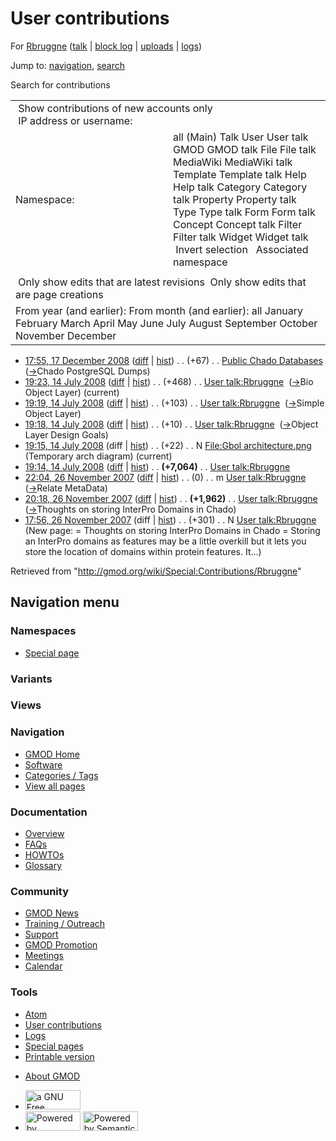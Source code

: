 <div id="mw-page-base" class="noprint">

</div>

<div id="mw-head-base" class="noprint">

</div>

<div id="content" class="mw-body" role="main">

<span id="top"></span>

<div id="mw-js-message" style="display:none;">

</div>



# <span dir="auto">User contributions</span>

<div id="bodyContent">

<div id="contentSub">

For <a
href="/mediawiki/index.php?title=User:Rbruggne&amp;action=edit&amp;redlink=1"
class="new" title="User:Rbruggne (page does not exist)">Rbruggne</a>
([talk](/wiki/User_talk:Rbruggne "User talk:Rbruggne") \| [block
log](/mediawiki/index.php?title=Special:Log/block&page=User%3ARbruggne "Special:Log/block")
\|
[uploads](/wiki/Special:ListFiles/Rbruggne "Special:ListFiles/Rbruggne")
\| [logs](/wiki/Special:Log/Rbruggne "Special:Log/Rbruggne"))

</div>

<div id="jump-to-nav" class="mw-jump">

Jump to: [navigation](#mw-navigation), [search](#p-search)

</div>

<div id="mw-content-text">

Search for contributions

<table class="mw-contributions-table">
<colgroup>
<col style="width: 50%" />
<col style="width: 50%" />
</colgroup>
<tbody>
<tr class="odd">
<td colspan="2"> Show contributions of new accounts only<br />
 IP address or username:</td>
</tr>
<tr class="even">
<td class="mw-label">Namespace:</td>
<td>all (Main) Talk User User talk GMOD GMOD talk File File talk
MediaWiki MediaWiki talk Template Template talk Help Help talk Category
Category talk Property Property talk Type Type talk Form Form talk
Concept Concept talk Filter Filter talk Widget Widget talk  
 Invert selection 
 Associated namespace </td>
</tr>
<tr class="odd">
<td colspan="2"></td>
</tr>
<tr class="even">
<td colspan="2"> Only show edits that are latest revisions
 Only show edits that are page creations</td>
</tr>
<tr class="odd">
<td colspan="2">From year (and earlier): From month (and earlier): all
January February March April May June July August September October
November December</td>
</tr>
</tbody>
</table>

- <a
  href="/mediawiki/index.php?title=Public_Chado_Databases&amp;oldid=6580"
  class="mw-changeslist-date" title="Public Chado Databases">17:55, 17
  December 2008</a>
  ([diff](/mediawiki/index.php?title=Public_Chado_Databases&diff=prev&oldid=6580 "Public Chado Databases")
  \|
  [hist](/mediawiki/index.php?title=Public_Chado_Databases&action=history "Public Chado Databases"))
  <span class="mw-changeslist-separator">. .</span>
  <span class="mw-plusminus-pos" dir="ltr"
  title="1,983 bytes after change">(+67)</span>‎
  <span class="mw-changeslist-separator">. .</span>
  <a href="/wiki/Public_Chado_Databases" class="mw-contributions-title"
  title="Public Chado Databases">Public Chado Databases</a> ‎
  <span class="comment">([→](/wiki/Public_Chado_Databases#Chado_PostgreSQL_Dumps "Public Chado Databases")‎<span dir="auto"><span class="autocomment">Chado
  PostgreSQL Dumps</span></span>)</span>
- <a href="/mediawiki/index.php?title=User_talk:Rbruggne&amp;oldid=5786"
  class="mw-changeslist-date" title="User talk:Rbruggne">19:23, 14 July
  2008</a>
  ([diff](/mediawiki/index.php?title=User_talk:Rbruggne&diff=prev&oldid=5786 "User talk:Rbruggne")
  \|
  [hist](/mediawiki/index.php?title=User_talk:Rbruggne&action=history "User talk:Rbruggne"))
  <span class="mw-changeslist-separator">. .</span>
  <span class="mw-plusminus-pos" dir="ltr"
  title="9,908 bytes after change">(+468)</span>‎
  <span class="mw-changeslist-separator">. .</span>
  <a href="/wiki/User_talk:Rbruggne" class="mw-contributions-title"
  title="User talk:Rbruggne">User talk:Rbruggne</a> ‎
  <span class="comment">([→](/wiki/User_talk:Rbruggne#Bio_Object_Layer "User talk:Rbruggne")‎<span dir="auto"><span class="autocomment">Bio
  Object Layer</span></span>)</span>
  <span class="mw-uctop">(current)</span>
- <a href="/mediawiki/index.php?title=User_talk:Rbruggne&amp;oldid=5785"
  class="mw-changeslist-date" title="User talk:Rbruggne">19:19, 14 July
  2008</a>
  ([diff](/mediawiki/index.php?title=User_talk:Rbruggne&diff=prev&oldid=5785 "User talk:Rbruggne")
  \|
  [hist](/mediawiki/index.php?title=User_talk:Rbruggne&action=history "User talk:Rbruggne"))
  <span class="mw-changeslist-separator">. .</span>
  <span class="mw-plusminus-pos" dir="ltr"
  title="9,440 bytes after change">(+103)</span>‎
  <span class="mw-changeslist-separator">. .</span>
  <a href="/wiki/User_talk:Rbruggne" class="mw-contributions-title"
  title="User talk:Rbruggne">User talk:Rbruggne</a> ‎
  <span class="comment">([→](/wiki/User_talk:Rbruggne#Simple_Object_Layer "User talk:Rbruggne")‎<span dir="auto"><span class="autocomment">Simple
  Object Layer</span></span>)</span>
- <a href="/mediawiki/index.php?title=User_talk:Rbruggne&amp;oldid=5784"
  class="mw-changeslist-date" title="User talk:Rbruggne">19:18, 14 July
  2008</a>
  ([diff](/mediawiki/index.php?title=User_talk:Rbruggne&diff=prev&oldid=5784 "User talk:Rbruggne")
  \|
  [hist](/mediawiki/index.php?title=User_talk:Rbruggne&action=history "User talk:Rbruggne"))
  <span class="mw-changeslist-separator">. .</span>
  <span class="mw-plusminus-pos" dir="ltr"
  title="9,337 bytes after change">(+10)</span>‎
  <span class="mw-changeslist-separator">. .</span>
  <a href="/wiki/User_talk:Rbruggne" class="mw-contributions-title"
  title="User talk:Rbruggne">User talk:Rbruggne</a> ‎
  <span class="comment">([→](/wiki/User_talk:Rbruggne#Object_Layer_Design_Goals "User talk:Rbruggne")‎<span dir="auto"><span class="autocomment">Object
  Layer Design Goals</span></span>)</span>
- <a
  href="/mediawiki/index.php?title=File:Gbol_architecture.png&amp;oldid=5783"
  class="mw-changeslist-date" title="File:Gbol architecture.png">19:15, 14
  July 2008</a> (diff \|
  [hist](/mediawiki/index.php?title=File:Gbol_architecture.png&action=history "File:Gbol architecture.png"))
  <span class="mw-changeslist-separator">. .</span>
  <span class="mw-plusminus-pos" dir="ltr"
  title="22 bytes after change">(+22)</span>‎
  <span class="mw-changeslist-separator">. .</span> N
  <a href="/wiki/File:Gbol_architecture.png"
  class="mw-contributions-title"
  title="File:Gbol architecture.png">File:Gbol architecture.png</a> ‎
  <span class="comment">(Temporary arch diagram)</span>
  <span class="mw-uctop">(current)</span>
- <a href="/mediawiki/index.php?title=User_talk:Rbruggne&amp;oldid=5782"
  class="mw-changeslist-date" title="User talk:Rbruggne">19:14, 14 July
  2008</a>
  ([diff](/mediawiki/index.php?title=User_talk:Rbruggne&diff=prev&oldid=5782 "User talk:Rbruggne")
  \|
  [hist](/mediawiki/index.php?title=User_talk:Rbruggne&action=history "User talk:Rbruggne"))
  <span class="mw-changeslist-separator">. .</span> **(+7,064)**‎
  <span class="mw-changeslist-separator">. .</span>
  <a href="/wiki/User_talk:Rbruggne" class="mw-contributions-title"
  title="User talk:Rbruggne">User talk:Rbruggne</a> ‎
- <a href="/mediawiki/index.php?title=User_talk:Rbruggne&amp;oldid=3481"
  class="mw-changeslist-date" title="User talk:Rbruggne">22:04, 26
  November 2007</a>
  ([diff](/mediawiki/index.php?title=User_talk:Rbruggne&diff=prev&oldid=3481 "User talk:Rbruggne")
  \|
  [hist](/mediawiki/index.php?title=User_talk:Rbruggne&action=history "User talk:Rbruggne"))
  <span class="mw-changeslist-separator">. .</span>
  <span class="mw-plusminus-null" dir="ltr"
  title="2,263 bytes after change">(0)</span>‎
  <span class="mw-changeslist-separator">. .</span> m
  <a href="/wiki/User_talk:Rbruggne" class="mw-contributions-title"
  title="User talk:Rbruggne">User talk:Rbruggne</a> ‎
  <span class="comment">([→](/wiki/User_talk:Rbruggne#Relate_MetaData "User talk:Rbruggne")‎<span dir="auto"><span class="autocomment">Relate
  MetaData</span></span>)</span>
- <a href="/mediawiki/index.php?title=User_talk:Rbruggne&amp;oldid=3473"
  class="mw-changeslist-date" title="User talk:Rbruggne">20:18, 26
  November 2007</a>
  ([diff](/mediawiki/index.php?title=User_talk:Rbruggne&diff=prev&oldid=3473 "User talk:Rbruggne")
  \|
  [hist](/mediawiki/index.php?title=User_talk:Rbruggne&action=history "User talk:Rbruggne"))
  <span class="mw-changeslist-separator">. .</span> **(+1,962)**‎
  <span class="mw-changeslist-separator">. .</span>
  <a href="/wiki/User_talk:Rbruggne" class="mw-contributions-title"
  title="User talk:Rbruggne">User talk:Rbruggne</a> ‎
  <span class="comment">([→](/wiki/User_talk:Rbruggne#Thoughts_on_storing_InterPro_Domains_in_Chado "User talk:Rbruggne")‎<span dir="auto"><span class="autocomment">Thoughts
  on storing InterPro Domains in Chado</span></span>)</span>
- <a href="/mediawiki/index.php?title=User_talk:Rbruggne&amp;oldid=3470"
  class="mw-changeslist-date" title="User talk:Rbruggne">17:56, 26
  November 2007</a> (diff \|
  [hist](/mediawiki/index.php?title=User_talk:Rbruggne&action=history "User talk:Rbruggne"))
  <span class="mw-changeslist-separator">. .</span>
  <span class="mw-plusminus-pos" dir="ltr"
  title="301 bytes after change">(+301)</span>‎
  <span class="mw-changeslist-separator">. .</span> N
  <a href="/wiki/User_talk:Rbruggne" class="mw-contributions-title"
  title="User talk:Rbruggne">User talk:Rbruggne</a> ‎
  <span class="comment">(New page: = Thoughts on storing InterPro
  Domains in Chado = Storing an InterPro domains as features may be a
  little overkill but it lets you store the location of domains within
  protein features. It...)</span>

</div>

<div class="printfooter">

Retrieved from "<http://gmod.org/wiki/Special:Contributions/Rbruggne>"

</div>

<div id="catlinks" class="catlinks catlinks-allhidden">

</div>

<div class="visualClear">

</div>

</div>

</div>

<div id="mw-navigation">

## Navigation menu

<div id="mw-head">



<div id="left-navigation">

<div id="p-namespaces" class="vectorTabs" role="navigation"
aria-labelledby="p-namespaces-label">

### Namespaces

- <span id="ca-nstab-special">[Special
  page](/wiki/Special:Contributions/Rbruggne "This is a special page, you cannot edit the page itself")</span>

</div>

<div id="p-variants" class="vectorMenu emptyPortlet" role="navigation"
aria-labelledby="p-variants-label">

### 

### Variants[](#)

<div class="menu">

</div>

</div>

</div>

<div id="right-navigation">

<div id="p-views" class="vectorTabs emptyPortlet" role="navigation"
aria-labelledby="p-views-label">

### Views

</div>



</div>



</div>

</div>

</div>

<div id="mw-panel">

<div id="p-logo" role="banner">

<a href="/wiki/Main_Page"
style="background-image: url(http://gmod.org/images/GMOD-cogs.png);"
title="Visit the main page"></a>

</div>

<div id="p-Navigation" class="portal" role="navigation"
aria-labelledby="p-Navigation-label">

### Navigation

<div class="body">

- <span id="n-GMOD-Home">[GMOD Home](/wiki/Main_Page)</span>
- <span id="n-Software">[Software](/wiki/GMOD_Components)</span>
- <span id="n-Categories-.2F-Tags">[Categories /
  Tags](/wiki/Categories)</span>
- <span id="n-View-all-pages">[View all
  pages](/wiki/Special:AllPages)</span>

</div>

</div>

<div id="p-Documentation" class="portal" role="navigation"
aria-labelledby="p-Documentation-label">

### Documentation

<div class="body">

- <span id="n-Overview">[Overview](/wiki/Overview)</span>
- <span id="n-FAQs">[FAQs](/wiki/Category:FAQ)</span>
- <span id="n-HOWTOs">[HOWTOs](/wiki/Category:HOWTO)</span>
- <span id="n-Glossary">[Glossary](/wiki/Glossary)</span>

</div>

</div>

<div id="p-Community" class="portal" role="navigation"
aria-labelledby="p-Community-label">

### Community

<div class="body">

- <span id="n-GMOD-News">[GMOD News](/wiki/GMOD_News)</span>
- <span id="n-Training-.2F-Outreach">[Training /
  Outreach](/wiki/Training_and_Outreach)</span>
- <span id="n-Support">[Support](/wiki/Support)</span>
- <span id="n-GMOD-Promotion">[GMOD
  Promotion](/wiki/GMOD_Promotion)</span>
- <span id="n-Meetings">[Meetings](/wiki/Meetings)</span>
- <span id="n-Calendar">[Calendar](/wiki/Calendar)</span>

</div>

</div>

<div id="p-tb" class="portal" role="navigation"
aria-labelledby="p-tb-label">

### Tools

<div class="body">

- <span id="feedlinks"><a
  href="http://gmod.org/mediawiki/index.php?title=Special:Contributions/Rbruggne&amp;feed=atom"
  id="feed-atom" class="feedlink" rel="alternate"
  type="application/atom+xml" title="Atom feed for this page">Atom</a></span>
- <span id="t-contributions">[User
  contributions](/wiki/Special:Contributions/Rbruggne "A list of contributions of this user")</span>
- <span id="t-log">[Logs](/wiki/Special:Log/Rbruggne)</span>
- <span id="t-specialpages"><a href="/wiki/Special:SpecialPages" accesskey="q"
  title="A list of all special pages [q]">Special pages</a></span>
- <span id="t-print"><a
  href="/mediawiki/index.php?title=Special:Contributions/Rbruggne&amp;printable=yes"
  rel="alternate" accesskey="p"
  title="Printable version of this page [p]">Printable version</a></span>

</div>

</div>

</div>

</div>

<div id="footer" role="contentinfo">

- <span id="footer-places-about">[About
  GMOD](/wiki/GMOD:About "GMOD:About")</span>

<!-- -->

- <span id="footer-copyrightico">[<img src="http://www.gnu.org/graphics/gfdl-logo-small.png" width="88"
  height="31" alt="a GNU Free Documentation License" />](http://www.gnu.org/licenses/fdl-1.3.html)</span>
- <span id="footer-poweredbyico">[<img src="/mediawiki/skins/common/images/poweredby_mediawiki_88x31.png"
  width="88" height="31" alt="Powered by MediaWiki" />](//www.mediawiki.org/)
  [<img
  src="/mediawiki/extensions/SemanticMediaWiki/includes/../resources/images/smw_button.png"
  width="88" height="31" alt="Powered by Semantic MediaWiki" />](https://www.semantic-mediawiki.org/wiki/Semantic_MediaWiki)</span>

<div style="clear:both">

</div>

</div>
